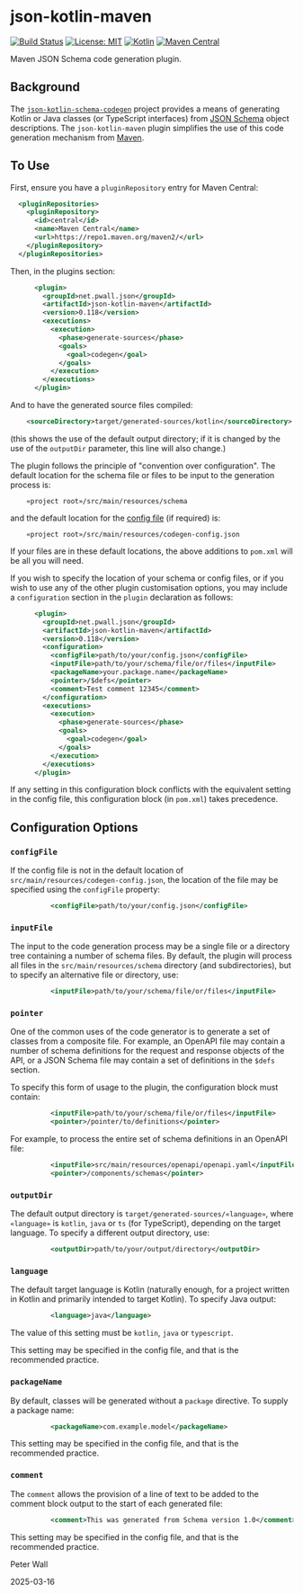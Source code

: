 # json-kotlin-maven

[![Build Status](https://github.com/pwall567/json-kotlin-maven/actions/workflows/build.yml/badge.svg)](https://github.com/pwall567/json-kotlin-maven/actions/workflows/build.yml)
[![License: MIT](https://img.shields.io/badge/License-MIT-yellow.svg)](https://opensource.org/licenses/MIT)
[![Kotlin](https://img.shields.io/static/v1?label=Kotlin&message=v2.0.21&color=7f52ff&logo=kotlin&logoColor=7f52ff)](https://github.com/JetBrains/kotlin/releases/tag/v2.0.21)
[![Maven Central](https://img.shields.io/maven-central/v/net.pwall.json/json-kotlin-maven?label=Maven%20Central)](https://central.sonatype.com/artifact/net.pwall.json/json-kotlin-maven)

Maven JSON Schema code generation plugin.

## Background

The [`json-kotlin-schema-codegen`](https://github.com/pwall567/json-kotlin-schema-codegen) project provides a means of
generating Kotlin or Java classes (or TypeScript interfaces) from [JSON Schema](https://json-schema.org/) object
descriptions.
The `json-kotlin-maven` plugin simplifies the use of this code generation mechanism from
[Maven](https://maven.apache.org/).

## To Use

First, ensure you have a `pluginRepository` entry for Maven Central:
```xml
  <pluginRepositories>
    <pluginRepository>
      <id>central</id>
      <name>Maven Central</name>
      <url>https://repo1.maven.org/maven2/</url>
    </pluginRepository>
  </pluginRepositories>
```

Then, in the plugins section:
```xml
      <plugin>
        <groupId>net.pwall.json</groupId>
        <artifactId>json-kotlin-maven</artifactId>
        <version>0.118</version>
        <executions>
          <execution>
            <phase>generate-sources</phase>
            <goals>
              <goal>codegen</goal>
            </goals>
          </execution>
        </executions>
      </plugin>
```
And to have the generated source files compiled:
```xml
    <sourceDirectory>target/generated-sources/kotlin</sourceDirectory>
```
(this shows the use of the default output directory; if it is changed by the use of the `outputDir` parameter, this line
will also change.)

The plugin follows the principle of "convention over configuration".
The default location for the schema file or files to be input to the generation process is:
```
    «project root»/src/main/resources/schema
```
and the default location for the
[config file](https://github.com/pwall567/json-kotlin-schema-codegen/blob/main/CONFIG.md) (if required) is:
```
    «project root»/src/main/resources/codegen-config.json
```
If your files are in these default locations, the above additions to `pom.xml` will be all you will need.

If you wish to specify the location of your schema or config files, or if you wish to use any of the other plugin
customisation options, you may include a `configuration` section in the `plugin` declaration as follows:
```xml
      <plugin>
        <groupId>net.pwall.json</groupId>
        <artifactId>json-kotlin-maven</artifactId>
        <version>0.118</version>
        <configuration>
          <configFile>path/to/your/config.json</configFile>
          <inputFile>path/to/your/schema/file/or/files</inputFile>
          <packageName>your.package.name</packageName>
          <pointer>/$defs</pointer>
          <comment>Test comment 12345</comment>
        </configuration>
        <executions>
          <execution>
            <phase>generate-sources</phase>
            <goals>
              <goal>codegen</goal>
            </goals>
          </execution>
        </executions>
      </plugin>
```

If any setting in this configuration block conflicts with the equivalent setting in the config file, this configuration
block (in `pom.xml`) takes precedence.

## Configuration Options

### `configFile`

If the config file is not in the default location of `src/main/resources/codegen-config.json`, the location of the file
may be specified using the `configFile` property:
```xml
          <configFile>path/to/your/config.json</configFile>
```

### `inputFile`

The input to the code generation process may be a single file or a directory tree containing a number of schema files.
By default, the plugin will process all files in the `src/main/resources/schema` directory (and subdirectories), but to
specify an alternative file or directory, use:
```xml
          <inputFile>path/to/your/schema/file/or/files</inputFile>
```

### `pointer`

One of the common uses of the code generator is to generate a set of classes from a composite file.
For example, an OpenAPI file may contain a number of schema definitions for the request and response objects of the API,
or a JSON Schema file may contain a set of definitions in the `$defs` section.

To specify this form of usage to the plugin, the configuration block must contain:
```xml
          <inputFile>path/to/your/schema/file/or/files</inputFile>
          <pointer>/pointer/to/definitions</pointer>
```

For example, to process the entire set of schema definitions in an OpenAPI file:
```xml
          <inputFile>src/main/resources/openapi/openapi.yaml</inputFile>
          <pointer>/components/schemas</pointer>
```

### `outputDir`

The default output directory is `target/generated-sources/«language»`, where `«language»` is `kotlin`, `java` or
`ts` (for TypeScript), depending on the target language.
To specify a different output directory, use:
```xml
          <outputDir>path/to/your/output/directory</outputDir>
```

### `language`

The default target language is Kotlin (naturally enough, for a project written in Kotlin and primarily intended to
target Kotlin).
To specify Java output:
```xml
          <language>java</language>
```
The value of this setting must be `kotlin`, `java` or `typescript`.

This setting may be specified in the config file, and that is the recommended practice.

### `packageName`

By default, classes will be generated without a `package` directive.
To supply a package name:
```xml
          <packageName>com.example.model</packageName>
```

This setting may be specified in the config file, and that is the recommended practice.

### `comment`

The `comment` allows the provision of a line of text to be added to the comment block output to the start of each
generated file:
```xml
          <comment>This was generated from Schema version 1.0</comment>
```

This setting may be specified in the config file, and that is the recommended practice.

Peter Wall

2025-03-16
